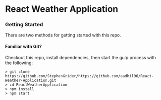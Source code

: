 # React Weather Application


### Getting Started

There are two methods for getting started with this repo.

#### Familiar with Git?
Checkout this repo, install dependencies, then start the gulp process with the following:

```
> git clone https://github.com/StephenGrider/https://github.com/aadhil96/React-Weather-Application.git
> cd ReactWeatherApplication
> npm install
> npm start
```


